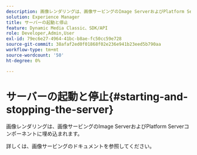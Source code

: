 ```yaml
---
description: 画像レンダリングは、画像サービングのImage ServerおよびPlatform Serverコンポーネントに埋め込まれます。
solution: Experience Manager
title: サーバーの起動と停止
feature: Dynamic Media Classic、SDK/API
role: Developer,Admin,User
exl-id: 79ec6e27-4964-41bc-b8ae-fc50cc59e728
source-git-commit: 38afaf2ed0f01868f02e236e941b23eed5b790aa
workflow-type: tm+mt
source-wordcount: '50'
ht-degree: 0%

---
```


# サーバーの起動と停止{#starting-and-stopping-the-server}

画像レンダリングは、画像サービングのImage ServerおよびPlatform Serverコンポーネントに埋め込まれます。

詳しくは、画像サービングのドキュメントを参照してください。
